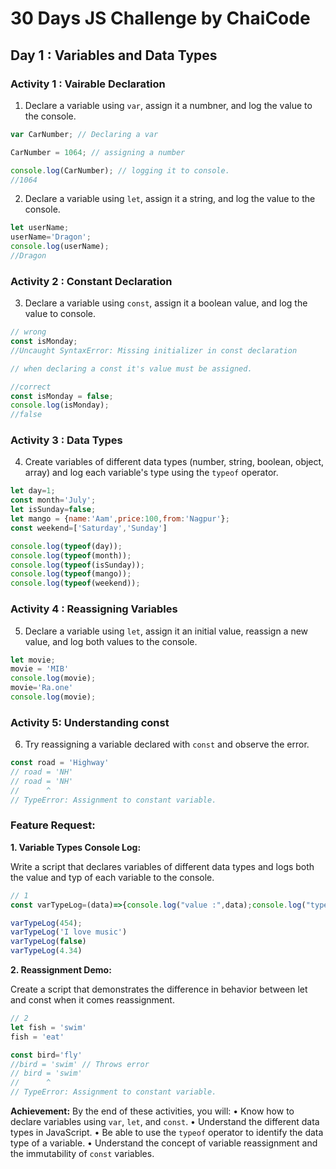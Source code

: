 # 30 Days JS Challenge by ChaiCode

## Day 1 : Variables and Data Types

### Activity 1 : Vairable Declaration

1. Declare a variable using `var`, assign it a numbner, and log the value to the console.

```js
var CarNumber; // Declaring a var

CarNumber = 1064; // assigning a number 

console.log(CarNumber); // logging it to console.
//1064

```

2. Declare a variable using `let`, assign it a string, and log the value to the console.

```js
let userName;
userName='Dragon';
console.log(userName);
//Dragon
```

### Activity 2 : Constant Declaration

3. Declare a variable using `const`, assign it a boolean value, and log the value to console.

```js
// wrong
const isMonday;
//Uncaught SyntaxError: Missing initializer in const declaration

// when declaring a const it's value must be assigned.

//correct
const isMonday = false;
console.log(isMonday);
//false
```

### Activity 3 : Data Types 

4. Create variables of different data types (number, string, boolean, object, array) and log each variable's type using the `typeof` operator.

```js
let day=1;
const month='July';
let isSunday=false;
let mango = {name:'Aam',price:100,from:'Nagpur'};
const weekend=['Saturday','Sunday']

console.log(typeof(day));
console.log(typeof(month));
console.log(typeof(isSunday));
console.log(typeof(mango));
console.log(typeof(weekend));

```
### Activity 4 : Reassigning Variables 

5. Declare a variable using `let`, assign it an initial value, reassign a new
value, and log both values to the console. 

```js
let movie;
movie = 'MIB'
console.log(movie);
movie='Ra.one'
console.log(movie);
```
### Activity 5: Understanding const

6. Try reassigning a variable declared with `const` and
observe the error.

```js
const road = 'Highway'
// road = 'NH'
// road = 'NH'
//      ^
// TypeError: Assignment to constant variable.

```

### Feature Request:
**1. Variable Types Console Log:**

Write a script that declares
variables of different data types and logs both the value and typ
of each variable to the console.

```js
// 1
const varTypeLog=(data)=>{console.log("value :",data);console.log("type :",typeof(data))};

varTypeLog(454);
varTypeLog('I love music')
varTypeLog(false)
varTypeLog(4.34)

```

**2. Reassignment Demo:**

Create a script that demonstrates the
difference in behavior between let and const when it comes
reassignment.

```js
// 2
let fish = 'swim'
fish = 'eat'

const bird='fly'
//bird = 'swim' // Throws error
// bird = 'swim'
//      ^
// TypeError: Assignment to constant variable.
```

**Achievement:**
By the end of these activities, you will:
• Know how to declare variables using `var`, `let`, and `const`.
• Understand the different data types in JavaScript.
• Be able to use the `typeof` operator to identify the data type of a
variable.
• Understand the concept of variable reassignment and the
immutability of `const` variables.
```